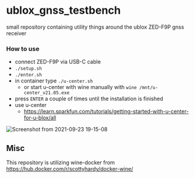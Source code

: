 # ublox_gnss_testbench

small repository containing utility things around the ublox ZED-F9P gnss receiver

### How to use

* connect ZED-F9P via USB-C cable
* `./setup.sh`
* `./enter.sh`
* in container type `./u-center.sh`
  * or start u-center with wine manually with `wine /mnt/u-center_v21.05.exe `
* press `ENTER` a couple of times until the installation is finished
* use u-center
  * https://learn.sparkfun.com/tutorials/getting-started-with-u-center-for-u-blox/all


![Screenshot from 2021-09-23 19-15-08](https://user-images.githubusercontent.com/6985609/134553807-e5c4d79c-b165-4a60-b150-a25fcdccdefc.png)


## Misc

This repository is utilizing wine-docker from https://hub.docker.com/r/scottyhardy/docker-wine/


